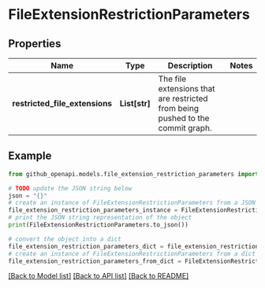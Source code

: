# FileExtensionRestrictionParameters


## Properties

Name | Type | Description | Notes
------------ | ------------- | ------------- | -------------
**restricted_file_extensions** | **List[str]** | The file extensions that are restricted from being pushed to the commit graph. | 

## Example

```python
from github_openapi.models.file_extension_restriction_parameters import FileExtensionRestrictionParameters

# TODO update the JSON string below
json = "{}"
# create an instance of FileExtensionRestrictionParameters from a JSON string
file_extension_restriction_parameters_instance = FileExtensionRestrictionParameters.from_json(json)
# print the JSON string representation of the object
print(FileExtensionRestrictionParameters.to_json())

# convert the object into a dict
file_extension_restriction_parameters_dict = file_extension_restriction_parameters_instance.to_dict()
# create an instance of FileExtensionRestrictionParameters from a dict
file_extension_restriction_parameters_from_dict = FileExtensionRestrictionParameters.from_dict(file_extension_restriction_parameters_dict)
```
[[Back to Model list]](../README.md#documentation-for-models) [[Back to API list]](../README.md#documentation-for-api-endpoints) [[Back to README]](../README.md)


